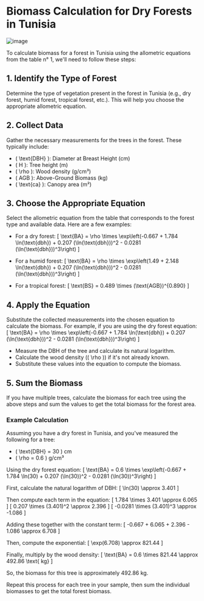 # Biomass Calculation for Dry Forests in Tunisia

   ![image](https://github.com/user-attachments/assets/c10b0b64-3e54-4042-9767-98b56f09d08c)

To calculate biomass for a forest in Tunisia using the allometric equations from the table n° 1, we'll need to follow these steps:

## 1. Identify the Type of Forest
Determine the type of vegetation present in the forest in Tunisia (e.g., dry forest, humid forest, tropical forest, etc.). This will help you choose the appropriate allometric equation.

## 2. Collect Data
Gather the necessary measurements for the trees in the forest. These typically include:
- \( \text{DBH} \): Diameter at Breast Height (cm)
- \( H \): Tree height (m)
- \( \rho \): Wood density (g/cm³)
- \( AGB \): Above-Ground Biomass (kg)
- \( \text{ca} \): Canopy area (m²)

## 3. Choose the Appropriate Equation
Select the allometric equation from the table that corresponds to the forest type and available data. Here are a few examples:

- For a dry forest: 
  \[
  \text{BA} = \rho \times \exp\left(-0.667 + 1.784 \ln(\text{dbh}) + 0.207 (\ln(\text{dbh}))^2 - 0.0281 (\ln(\text{dbh}))^3\right)
  \]

- For a humid forest:
  \[
  \text{BA} = \rho \times \exp\left(1.49 + 2.148 \ln(\text{dbh}) + 0.207 (\ln(\text{dbh}))^2 - 0.0281 (\ln(\text{dbh}))^3\right)
  \]

- For a tropical forest:
  \[
  \text{BS} = 0.489 \times (\text{AGB})^{0.890}
  \]

## 4. Apply the Equation
Substitute the collected measurements into the chosen equation to calculate the biomass. For example, if you are using the dry forest equation:
\[
\text{BA} = \rho \times \exp\left(-0.667 + 1.784 \ln(\text{dbh}) + 0.207 (\ln(\text{dbh}))^2 - 0.0281 (\ln(\text{dbh}))^3\right)
\]

- Measure the DBH of the tree and calculate its natural logarithm.
- Calculate the wood density (\( \rho \)) if it's not already known.
- Substitute these values into the equation to compute the biomass.

## 5. Sum the Biomass
If you have multiple trees, calculate the biomass for each tree using the above steps and sum the values to get the total biomass for the forest area.

### Example Calculation

Assuming you have a dry forest in Tunisia, and you've measured the following for a tree:
- \( \text{DBH} = 30 \) cm
- \( \rho = 0.6 \) g/cm³

Using the dry forest equation:
\[
\text{BA} = 0.6 \times \exp\left(-0.667 + 1.784 \ln(30) + 0.207 (\ln(30))^2 - 0.0281 (\ln(30))^3\right)
\]

First, calculate the natural logarithm of DBH:
\[
\ln(30) \approx 3.401
\]

Then compute each term in the equation:
\[
1.784 \times 3.401 \approx 6.065
\]
\[
0.207 \times (3.401)^2 \approx 2.396
\]
\[
-0.0281 \times (3.401)^3 \approx -1.086
\]

Adding these together with the constant term:
\[
-0.667 + 6.065 + 2.396 - 1.086 \approx 6.708
\]

Then, compute the exponential:
\[
\exp(6.708) \approx 821.44
\]

Finally, multiply by the wood density:
\[
\text{BA} = 0.6 \times 821.44 \approx 492.86 \text{ kg}
\]

So, the biomass for this tree is approximately 492.86 kg.

Repeat this process for each tree in your sample, then sum the individual biomasses to get the total forest biomass.
